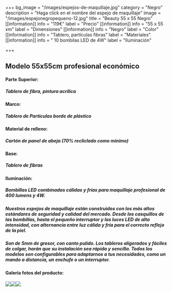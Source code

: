 +++
bg_image = "/images/espejos-de-maquillaje.jpg"
category = "Negro"
description = "Haga click en el nombre del espejo de maquillaje"
image = "/images/espejonegropequeno-12.jpg"
title = "Beauty 55 x 55 Negro"
[[information]]
info = "119€"
label = "Precio"
[[information]]
info = "55 x 55 xm"
label = "Dimensiones"
[[information]]
info = "Negro"
label = "Color"
[[information]]
info = "Tablero, partículas fibras"
label = "Materiales"
[[information]]
info = " 10 bombilas LED de 4W"
label = "Iluminación"

+++
## Modelo 55x55cm profesional económico

#### **Parte Superior:**

##### Tablero de fibra, pintura acrílica

#### **Marco:**

##### Tablero de Partículas borde de plástico

#### **Material de relleno:**

##### Cartón de panel de abeja (70% recliclado como mínimo)

#### **Base:**

##### Tablero de fibras

#### **Iluminación:**

##### Bombillas LED combinadas cálidas y frías para maquillaje profesional de 400 lumens y 4W.

##### Nuestros espejos de maquillaje están construidos con los más altos estándares de seguridad y calidad del mercado. Desde los casquillos de las bombillas, hasta el pequeño interruptor y las luces LED de alta intensidad, con alternancia entre luz cálida y fría para el correcto reflejo de la piel.

##### Son de 5mm de grosor, con canto pulido. Los tableros aligerados y fáciles de colgar, harán que su instalación sea rápida y sencilla. Todos los modelos son configurables para adaptarnos a tus necesidades, como un mando a distancia, un enchufe o un interruptor.

#### Galería fotos del producto:

![](/images/espejonegropequeno-12.jpg)![](/images/espejonegropequeno-22.jpg)![](/images/espejonegropequeno-32.jpg)